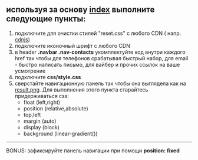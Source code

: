 ## используя за основу [index](./index.html) выполните следующие пункты:
1. подключите для очистки стилей "reset.css" с любого CDN ( напр.  [cdnjs](https://cdnjs.com))
2. подключите иконочный шрифт с любого CDN
3. в header **.navbar .nav-contacts** укомплектуйте код внутри каждого href так чтобы для телефонов срабатывал быстрый набор, для email - быстро написать письмо, для вайбер и прочих ссылок на ваше усмотрение  
4. подключите **css/style.css**
5. сверстайте навигационную панель так чтобы она выглядела как на [result.png](./result.png). Для выполнения этого пункта старайтесь придерживаться css:
    * float (left,right)
    * position (relative,absolute)
    * top,left
    * margin (auto)
    * display (block)
    * background (linear-gradient())
---
BONUS: зафиксируйте панель навигации при помощи **position: fixed**